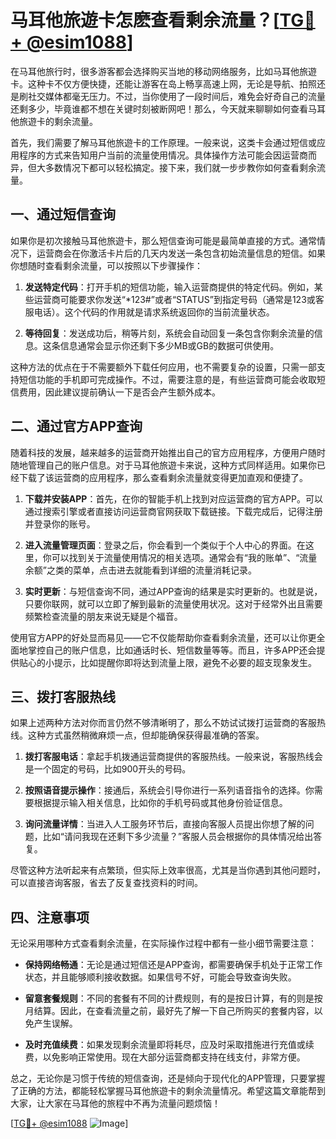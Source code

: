 # 马耳他旅遊卡怎麽查看剩余流量？[[TG💪+ @esim1088](https://t.me/s/esim1088)]

在马耳他旅行时，很多游客都会选择购买当地的移动网络服务，比如马耳他旅遊卡。这种卡不仅方便快捷，还能让游客在岛上畅享高速上网，无论是导航、拍照还是刷社交媒体都毫无压力。不过，当你使用了一段时间后，难免会好奇自己的流量还剩多少，毕竟谁都不想在关键时刻被断网吧！那么，今天就来聊聊如何查看马耳他旅遊卡的剩余流量。

首先，我们需要了解马耳他旅遊卡的工作原理。一般来说，这类卡会通过短信或应用程序的方式来告知用户当前的流量使用情况。具体操作方法可能会因运营商而异，但大多数情况下都可以轻松搞定。接下来，我们就一步步教你如何查看剩余流量。

## 一、通过短信查询

如果你是初次接触马耳他旅遊卡，那么短信查询可能是最简单直接的方式。通常情况下，运营商会在你激活卡片后的几天内发送一条包含初始流量信息的短信。如果你想随时查看剩余流量，可以按照以下步骤操作：

1. **发送特定代码**：打开手机的短信功能，输入运营商提供的特定代码。例如，某些运营商可能要求你发送“*123#”或者“STATUS”到指定号码（通常是123或客服电话）。这个代码的作用就是请求系统返回你的当前流量状态。
   
2. **等待回复**：发送成功后，稍等片刻，系统会自动回复一条包含你剩余流量的信息。这条信息通常会显示你还剩下多少MB或GB的数据可供使用。

这种方法的优点在于不需要额外下载任何应用，也不需要复杂的设置，只需一部支持短信功能的手机即可完成操作。不过，需要注意的是，有些运营商可能会收取短信费用，因此建议提前确认一下是否会产生额外成本。

## 二、通过官方APP查询

随着科技的发展，越来越多的运营商开始推出自己的官方应用程序，方便用户随时随地管理自己的账户信息。对于马耳他旅遊卡来说，这种方式同样适用。如果你已经下载了该运营商的应用程序，那么查看剩余流量就变得更加直观和便捷了。

1. **下载并安装APP**：首先，在你的智能手机上找到对应运营商的官方APP。可以通过搜索引擎或者直接访问运营商官网获取下载链接。下载完成后，记得注册并登录你的账号。

2. **进入流量管理页面**：登录之后，你会看到一个类似于个人中心的界面。在这里，你可以找到关于流量使用情况的相关选项。通常会有“我的账单”、“流量余额”之类的菜单，点击进去就能看到详细的流量消耗记录。

3. **实时更新**：与短信查询不同，通过APP查询的结果是实时更新的。也就是说，只要你联网，就可以立即了解到最新的流量使用状况。这对于经常外出且需要频繁检查流量的朋友来说无疑是个福音。

使用官方APP的好处显而易见——它不仅能帮助你查看剩余流量，还可以让你更全面地掌控自己的账户信息，比如通话时长、短信数量等等。而且，许多APP还会提供贴心的小提示，比如提醒你即将达到流量上限，避免不必要的超支现象发生。

## 三、拨打客服热线

如果上述两种方法对你而言仍然不够清晰明了，那么不妨试试拨打运营商的客服热线。这种方式虽然稍微麻烦一点，但却能确保获得最准确的答案。

1. **拨打客服电话**：拿起手机拨通运营商提供的客服热线。一般来说，客服热线会是一个固定的号码，比如900开头的号码。

2. **按照语音提示操作**：接通后，系统会引导你进行一系列语音指令的选择。你需要根据提示输入相关信息，比如你的手机号码或其他身份验证信息。

3. **询问流量详情**：当进入人工服务环节后，直接向客服人员提出你想了解的问题，比如“请问我现在还剩下多少流量？”客服人员会根据你的具体情况给出答复。

尽管这种方法听起来有点繁琐，但实际上效率很高，尤其是当你遇到其他问题时，可以直接咨询客服，省去了反复查找资料的时间。

## 四、注意事项

无论采用哪种方式查看剩余流量，在实际操作过程中都有一些小细节需要注意：

- **保持网络畅通**：无论是通过短信还是APP查询，都需要确保手机处于正常工作状态，并且能够顺利接收数据。如果信号不好，可能会导致查询失败。
  
- **留意套餐规则**：不同的套餐有不同的计费规则，有的是按日计算，有的则是按月结算。因此，在查看流量之前，最好先了解一下自己所购买的套餐内容，以免产生误解。

- **及时充值续费**：如果发现剩余流量即将耗尽，应及时采取措施进行充值或续费，以免影响正常使用。现在大部分运营商都支持在线支付，非常方便。

总之，无论你是习惯于传统的短信查询，还是倾向于现代化的APP管理，只要掌握了正确的方法，都能轻松掌握马耳他旅遊卡的剩余流量情况。希望这篇文章能帮到大家，让大家在马耳他的旅程中不再为流量问题烦恼！

[[TG💪+ @esim1088](https://t.me/s/esim1088) ![Image](https://i.postimg.cc/4NQfJmqS/Snipaste-2025-05-13-00-14-12.png)]